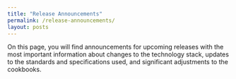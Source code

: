 ```yaml
---
title: "Release Announcements"
permalink: /release-announcements/
layout: posts
---
```


On this page, you will find announcements for upcoming releases with the most important information about changes to the technology stack, updates to the standards and specifications used, and significant adjustments to the cookbooks.
